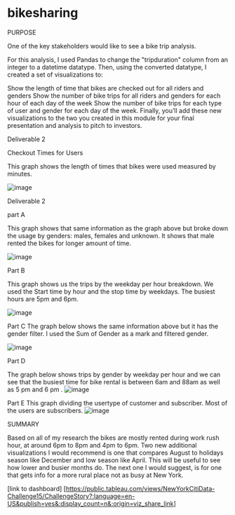 # bikesharing

PURPOSE 

One of the key stakeholders would like to see a bike trip analysis.

For this analysis, I used Pandas to change the "tripduration" column from an integer to a datetime datatype. Then, using the converted datatype, I created a set of visualizations to:

Show the length of time that bikes are checked out for all riders and genders
Show the number of bike trips for all riders and genders for each hour of each day of the week
Show the number of bike trips for each type of user and gender for each day of the week.
Finally, you’ll add these new visualizations to the two you created in this module for your final presentation and analysis to pitch to investors.

Deliverable 2


Checkout Times for Users

This graph shows the length of times that bikes were used measured by minutes.  

![image](https://user-images.githubusercontent.com/112505962/213305637-84ede909-634d-4ad4-b5f3-d1776c992a7b.png)


Deliverable 2 

part A

This graph shows that same information as the graph above but broke down the usage by genders: males, females and unknown. It shows that male rented the bikes for longer amount of time. 

![image](https://user-images.githubusercontent.com/112505962/213305754-de545b4f-3057-4906-b65f-b06804cccc13.png)


Part B

This graph shows us the trips by the weekday per hour breakdown. We used the Start time by hour and the stop time by weekdays.  The busiest hours are 5pm and 6pm.

![image](https://user-images.githubusercontent.com/112505962/213305788-63a196fd-3433-42a3-b5f9-3629bd35b69f.png)

Part C
 The graph below shows the same information above but it has the gender filter. I used the Sum of Gender as a mark and filtered gender. 


![image](https://user-images.githubusercontent.com/112505962/213305831-045e0298-3296-4525-ba65-04f733222f50.png)

Part D 

The graph below shows trips by gender by weekday per hour and we can see that the busiest time for bike rental is between 6am and 88am as well as 5 pm and 6 pm .
![image](https://user-images.githubusercontent.com/112505962/213305908-b1796c54-41dc-46d2-b6c7-8c0b054c23aa.png)


Part E
This graph dividing the usertype of customer and subscriber. Most of the users are subscribers. 
![image](https://user-images.githubusercontent.com/112505962/213305972-326b1117-4cda-4b59-8384-1bc225b11fcb.png)


SUMMARY

Based on all of my research the bikes are mostly rented during work rush hour, at around 6pm to 8pm and 4pm to 6pm.
Two new additional visualizations I would recommend is one that compares August to holidays season like December and low season like April. This will be useful to see how lower and busier months do. The next one I would suggest, is for one that gets info for a more rural place not as busy at New York.

[link to dashboard] [https://public.tableau.com/views/NewYorkCitiData-Challenge15/ChallengeStory?:language=en-US&publish=yes&:display_count=n&:origin=viz_share_link]

